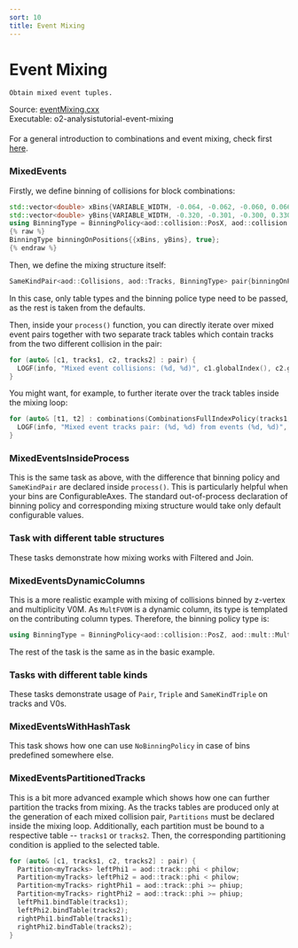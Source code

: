 ```yaml
---
sort: 10
title: Event Mixing
---
```


# Event Mixing

```goal
Obtain mixed event tuples.
```

<div style="margin-bottom:5mm">
  Source: <a href="https://github.com/AliceO2Group/O2Physics/blob/master/Tutorials/src/eventMixing.cxx" target="_blank">eventMixing.cxx</a><br>
  Executable: o2-analysistutorial-event-mixing
</div>

For a general introduction to combinations and event mixing, check first [here](../framework/eventMixing.md).

### MixedEvents

Firstly, we define binning of collisions for block combinations:

```cpp
std::vector<double> xBins{VARIABLE_WIDTH, -0.064, -0.062, -0.060, 0.066, 0.068, 0.070, 0.072};
std::vector<double> yBins{VARIABLE_WIDTH, -0.320, -0.301, -0.300, 0.330, 0.340, 0.350, 0.360};
using BinningType = BinningPolicy<aod::collision::PosX, aod::collision::PosY>;
{% raw %}
BinningType binningOnPositions{{xBins, yBins}, true};                                    // true is for 'ignore overflows' (true by default)
{% endraw %}
```

Then, we define the mixing structure itself:

```cpp
SameKindPair<aod::Collisions, aod::Tracks, BinningType> pair{binningOnPositions, 5, -1}; // indicates that 5 events should be mixed and under/overflow (-1) to be ignored
```

In this case, only table types and the binning police type need to be passed, as the rest is taken from the defaults.

Then, inside your `process()` function, you can directly iterate over mixed event pairs together with two separate track tables which contain tracks from the two different collision in the pair:

```cpp
for (auto& [c1, tracks1, c2, tracks2] : pair) {
  LOGF(info, "Mixed event collisions: (%d, %d)", c1.globalIndex(), c2.globalIndex());
}
```

You might want, for example, to further iterate over the track tables inside the mixing loop:

```cpp
for (auto& [t1, t2] : combinations(CombinationsFullIndexPolicy(tracks1, tracks2))) {
  LOGF(info, "Mixed event tracks pair: (%d, %d) from events (%d, %d)", t1.index(), t2.index(), c1.index(), c2.index());
}
```

### MixedEventsInsideProcess

This is the same task as above, with the difference that binning policy and `SameKindPair` are declared inside `process()`. This is particularly helpful when your bins are ConfigurableAxes. The standard out-of-process declaration of binning policy and corresponding mixing structure would take only default configurable values.

### Task with different table structures

These tasks demonstrate how mixing works with Filtered and Join.

### MixedEventsDynamicColumns

This is a more realistic example with mixing of collisions binned by z-vertex and multiplicity V0M. As `MultFV0M` is a dynamic column, its type is templated on the contributing column types. Therefore, the binning policy type is:

```cpp
using BinningType = BinningPolicy<aod::collision::PosZ, aod::mult::MultFV0M<aod::mult::MultFV0A, aod::mult::MultFV0C>>;
```

The rest of the task is the same as in the basic example.

### Tasks with different table kinds

These tasks demonstrate usage of `Pair`, `Triple` and `SameKindTriple` on tracks and V0s.

### MixedEventsWithHashTask

This task shows how one can use `NoBinningPolicy` in case of bins predefined somewhere else.

### MixedEventsPartitionedTracks

This is a bit more advanced example which shows how one can further partition the tracks from mixing. As the tracks tables are produced only at the generation of each mixed collision pair, `Partitions` must be declared inside the mixing loop. Additionally, each partition must be bound to a respective table -- `tracks1` or `tracks2`. Then, the corresponding partitioning condition is applied to the selected table.

```cpp
for (auto& [c1, tracks1, c2, tracks2] : pair) {
  Partition<myTracks> leftPhi1 = aod::track::phi < philow;
  Partition<myTracks> leftPhi2 = aod::track::phi < philow;
  Partition<myTracks> rightPhi1 = aod::track::phi >= phiup;
  Partition<myTracks> rightPhi2 = aod::track::phi >= phiup;
  leftPhi1.bindTable(tracks1);
  leftPhi2.bindTable(tracks2);
  rightPhi1.bindTable(tracks1);
  rightPhi2.bindTable(tracks2);
}
```
